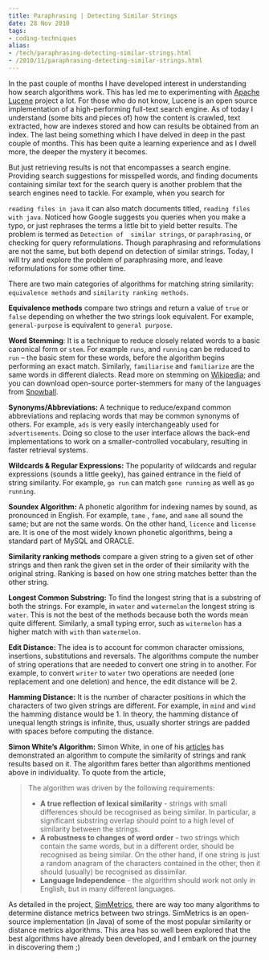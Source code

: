 ```yaml
---
title: Paraphrasing | Detecting Similar Strings
date: 28 Nov 2010
tags: 
- coding-techniques
alias:
- /tech/paraphrasing-detecting-similar-strings.html
- /2010/11/paraphrasing-detecting-similar-strings.html
---
```


In the past couple of months I have developed interest in understanding how search 
algorithms work. This has led me to experimenting with 
<a href="http://lucene.apache.org">Apache Lucene</a> project a lot. For those who 
do not know, Lucene is an open source implementation of a high-performing full-text 
search engine. As of today I understand (some bits and pieces of) how the content is 
crawled, text extracted, how are indexes stored and how can results be obtained from 
an index. The last being something which I have delved in deep in the past couple of 
months. This has been quite a learning experience and as I dwell more, the deeper the 
mystery it becomes.

<!-- break here -->

But just retrieving results is not that encompasses a search engine. Providing search 
suggestions for misspelled words, and finding documents containing similar text for 
the search query is another problem that the search engines need to tackle. For example, 
when you search for 

`reading files in java` it can also match documents titled, `reading files with java`. 
Noticed how Google suggests you queries when you make a typo, or just rephrases the 
terms a little bit to yield better results. The problem is termed as `Detection of 
similar strings`, or `paraphrasing`, or checking for query reformulations. Though 
paraphrasing and reformulations are not the same, but both depend on detection of 
similar strings. Today, I will try and explore the problem of paraphrasing more, and 
leave reformulations for some other time.

There are two main categories of algorithms for matching string similarity: 
`equivalence methods` and `similarity ranking methods`.

**Equivalence methods** compare two strings and return a value of 
`true` or `false` depending on whether the two strings look equivalent. For example, 
`general-purpose` is equivalent to `general purpose`.

**Word Stemming**: It is a technique to reduce closely related words to a basic canonical form or 
`stem`. For example `runs`, and `running` can be reduced to `run` – the basic stem for these words, 
before the algorithm begins performing an exact match. Similarly, `familiarise` and `familiarize` 
are the same words in different dialects. Read more on stemming on 
<a href="http://en.wikipedia.org/wiki/Stemming">Wikipedia</a>; and you can download open-source 
porter-stemmers for many of the languages from 
<a href="http://snowball.tartarus.org/">Snowball</a>.

**Synonyms/Abbreviations:** A technique to reduce/expand common abbreviations and replacing
words that may be common synonyms of others. For example, `ads` is very easily interchangeably 
used for `advertisements`. Doing so close to the user interface allows the back-end 
implementations to work on a smaller-controlled vocabulary, resulting in faster retrieval 
systems.

**Wildcards & Regular Expressions:** The popularity of wildcards and regular expressions 
(sounds a little geeky), has gained entrance in the field of string similarity. For 
example, `go run` can match `gone running` as well as `go running`.

**Soundex Algorithm:** A phonetic algorithm for indexing names by sound, as pronounced in English. For example, `tame`
, `fame`, and `name` all sound the same; but are not the same words. On the other hand, 
`licence` and `license` are. It is one of the most widely known phonetic algorithms, being a standard part of MySQL and ORACLE.

**Similarity ranking methods** compare a given string to a given set of other strings and
then rank the given set in the order of their similarity with the original string. Ranking 
is based on how one string matches better than the other string.

**Longest Common Substring:** To find the longest string that is a substring of both the strings. For 
example, in `water` and `watermelon` the longest string is `water`. This is not the best of the methods 
because both the words mean quite different. Similarly, a small typing error, such as 
`witermelon` has a higher match with `with` than `watermelon`.

**Edit Distance:** The idea is to account for common character omissions, insertions, substitutions 
and reversals. The algorithms compute the number of string operations that are needed to convert one 
string in to another. For example, to convert `writer` to `water` two operations are needed (one 
replacement and one deletion) and hence, the edit distance will be 2.

**Hamming Distance:** It is the number of character positions in which the characters of two given 
strings are different. For example, in `mind` and `wind` the hamming distance would be 1. In theory, 
the hamming distance of unequal length strings is infinite, thus, usually shorter strings are padded 
with spaces before computing the distance.

**Simon White’s Algorithm:** Simon White, in one of his 
<a href="http://www.catalysoft.com/articles/StrikeAMatch.html">articles</a> has demonstrated an algorithm 
to compute the similarity of strings and rank results based on it. The algorithm fares better than 
algorithms mentioned above in individuality. To quote from the article,

>    The algorithm was driven by the following requirements:
>    
>    * **A true reflection of lexical similarity** - strings with small differences should be recognised as being similar. In particular, a significant substring overlap should point to a high level of similarity between the strings.
>	 * **A robustness to changes of word order** - two strings which contain the same words, but in a different order, should be recognised as being similar. On the other hand, if one string is just a random anagram of the characters contained in the other, then it should (usually) be recognised as dissimilar.
>    * **Language Independence** - the algorithm should work not only in English, but in many different languages.

As detailed in the project, 
<a href="http://staffwww.dcs.shef.ac.uk/people/S.Chapman/simmetrics.html">SimMetrics</a>, there 
are way too many algorithms to determine distance metrics between two strings. SimMetrics is an 
open-source implementation (in Java) of some of the most popular similarity or distance metrics 
algorithms. This area has so well been explored that the best algorithms have already been 
developed, and I embark on the journey in discovering them ;)